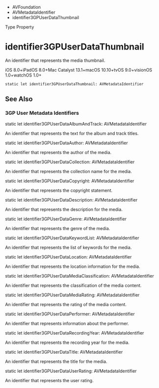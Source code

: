 

- AVFoundation
- AVMetadataIdentifier
-  identifier3GPUserDataThumbnail 

Type Property

# identifier3GPUserDataThumbnail

An identifier that represents the media thumbnail.

iOS 8.0+iPadOS 8.0+Mac Catalyst 13.1+macOS 10.10+tvOS 9.0+visionOS 1.0+watchOS 1.0+

``` source
static let identifier3GPUserDataThumbnail: AVMetadataIdentifier
```

## See Also

### 3GP User Metadata Identifiers

static let identifier3GPUserDataAlbumAndTrack: AVMetadataIdentifier

An identifier that represents the text for the album and track titles.

static let identifier3GPUserDataAuthor: AVMetadataIdentifier

An identifier that represents the author of the media.

static let identifier3GPUserDataCollection: AVMetadataIdentifier

An identifier that represents the collection name for the media.

static let identifier3GPUserDataCopyright: AVMetadataIdentifier

An identifier that represents the copyright statement.

static let identifier3GPUserDataDescription: AVMetadataIdentifier

An identifier that represents the description for the media.

static let identifier3GPUserDataGenre: AVMetadataIdentifier

An identifier that represents the genre of the media.

static let identifier3GPUserDataKeywordList: AVMetadataIdentifier

An identifier that represents the list of keywords for the media.

static let identifier3GPUserDataLocation: AVMetadataIdentifier

An identifier that represents the location information for the media.

static let identifier3GPUserDataMediaClassification: AVMetadataIdentifier

An identifier that represents the classification of the media content.

static let identifier3GPUserDataMediaRating: AVMetadataIdentifier

An identifier that represents the rating of the media content.

static let identifier3GPUserDataPerformer: AVMetadataIdentifier

An identifier that represents information about the performer.

static let identifier3GPUserDataRecordingYear: AVMetadataIdentifier

An identifier that represents the recording year for the media.

static let identifier3GPUserDataTitle: AVMetadataIdentifier

An identifier that represents the title for the media.

static let identifier3GPUserDataUserRating: AVMetadataIdentifier

An identifier that represents the user rating.

